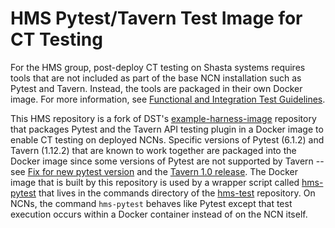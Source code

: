 # HMS Pytest/Tavern Test Image for CT Testing

For the HMS group, post-deploy CT testing on Shasta systems requires tools that are not included as part of the base NCN installation such as Pytest and Tavern. Instead, the tools are packaged in their own Docker image. For more information, see [Functional and Integration Test Guidelines](https://connect.us.cray.com/confluence/display/DST/Functional+and+Integration+Test+Guidelines).

This HMS repository is a fork of DST's [example-harness-image](https://stash.us.cray.com/projects/DST-EXAMPLES/repos/example-harness-image/browse) repository that packages Pytest and the Tavern API testing plugin in a Docker image to enable CT testing on deployed NCNs. Specific versions of Pytest (6.1.2) and Tavern (1.12.2) that are known to work together are packaged into the Docker image since some versions of Pytest are not supported by Tavern -- see [Fix for new pytest version](https://github.com/taverntesting/tavern/issues/367) and the [Tavern 1.0 release](https://github.com/taverntesting/tavern/issues/495). The Docker image that is built by this repository is used by a wrapper script called [hms-pytest](https://github.com/Cray-HPE/hms-test/blob/master/cmd/hms-pytest) that lives in the commands directory of the [hms-test](https://github.com/Cray-HPE/hms-test) repository. On NCNs, the command `hms-pytest` behaves like Pytest except that test execution occurs within a Docker container instead of on the NCN itself.
